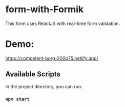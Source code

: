 # form-with-Formik

This form uses ReactJS with real-time form validation. 

# Demo:
https://competent-borg-200b75.netlify.app/

## Available Scripts

In the project directory, you can run:

### `npm start`

